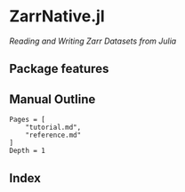 # ZarrNative.jl

*Reading and Writing Zarr Datasets from Julia*

## Package features

## Manual Outline

```@contents
Pages = [
    "tutorial.md",
    "reference.md"
]
Depth = 1
```

## Index

```@index
```

